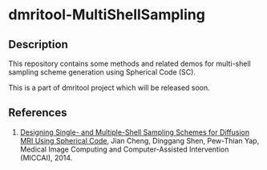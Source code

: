 dmritool-MultiShellSampling
===========================

Description
-----------

This repository contains some methods and related demos for multi-shell sampling scheme generation using Spherical Code (SC).

This is a part of dmritool project which will be released soon. 


References
-----------

1. [Designing Single- and Multiple-Shell Sampling Schemes for Diffusion MRI Using Spherical Code](http://hal.archives-ouvertes.fr/docs/01/01/18/97/PDF/sampling_MICCAI2014.pdf), Jian Cheng, Dinggang Shen, Pew-Thian Yap, Medical Image Computing and Computer-Assisted Intervention (MICCAI), 2014. 

